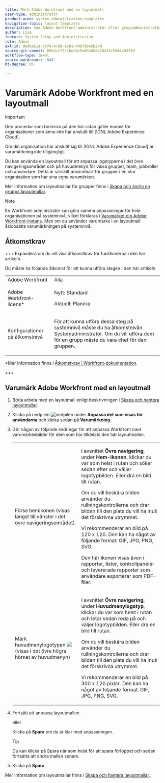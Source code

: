 ```yaml
---
title: Märk Adobe Workfront med en layoutmall
user-type: administrator
product-area: system-administration;templates
navigation-topic: layout-templates
description: Som Adobe Workfront-administratör eller gruppadministratör kan du använda en layoutmall för att anpassa logotyperna i det övre navigeringsområdet och på huvudmenyn för vissa grupper, team, jobbroller och användare. Detta är särskilt användbart för grupper i en stor organisation som har sina egna varumärken.
author: Lisa
feature: System Setup and Administration
role: Admin
exl-id: ded9ab1e-c5f4-476b-ac81-0497dbe6b24d
source-git-commit: 80bdc2f2c1bedbc5a894b5a474425c5544c039fd
workflow-type: tm+mt
source-wordcount: '548'
ht-degree: 0%

---
```


# Varumärk Adobe Workfront med en layoutmall

<!--Audited: 09/2024-->

>[!IMPORTANT]
>
>Den procedur som beskrivs på den här sidan gäller endast för organisationer som ännu inte har anslutit till [!DNL Adobe Experience Cloud].
>
> Om din organisation har anslutit sig till [!DNL Adobe Experience Cloud] är varumärkning inte tillgängligt.

Du kan använda en layoutmall för att anpassa logotyperna i det övre navigeringsområdet och på huvudmenyn för vissa grupper, team, jobbroller och användare. Detta är särskilt användbart för grupper i en stor organisation som har sina egna varumärken.

Mer information om layoutmallar för grupper finns i [Skapa och ändra en grupps layoutmallar](../../../administration-and-setup/manage-groups/work-with-group-objects/create-and-modify-a-groups-layout-templates.md).

>[!NOTE]
>
>En Workfront-administratör kan göra samma anpassningar för hela organisationen på systemnivå, vilket förklaras i [Varumärket din Adobe Workfront-instans](../../../administration-and-setup/customize-workfront/brand-workfront/brand-your-workfront-instance.md). Men om du använder varumärke i en layoutmall åsidosätts varumärkningen på systemnivå.
><!--
>Maybe add a section about deleting these 2 settings to revert to default branding?
>-->

## Åtkomstkrav

+++ Expandera om du vill visa åtkomstkrav för funktionerna i den här artikeln.

Du måste ha följande åtkomst för att kunna utföra stegen i den här artikeln:

<table style="table-layout:auto"> 
 <col> 
 <col> 
 <tbody> 
  <tr> 
   <td role="rowheader">Adobe Workfront</td> 
   <td>Alla</td> 
  </tr> 
  <tr> 
   <td role="rowheader">Adobe Workfront-licens*</td> 
   <td><p>Nytt: Standard</p>
  <p> Aktuell: Planera</p>
   </td> 
  </tr> 
  <tr> 
   <td role="rowheader">Konfigurationer på åtkomstnivå</td> 
   <td> <p>För att kunna utföra dessa steg på systemnivå måste du ha åtkomstnivån Systemadministratör.
Om du vill utföra dem för en grupp måste du vara chef för den gruppen.</p> </td> 
  </tr> 
 </tbody> 
</table>

*Mer information finns i [Åtkomstkrav i Workfront-dokumentation](/help/quicksilver/administration-and-setup/add-users/access-levels-and-object-permissions/access-level-requirements-in-documentation.md).

+++

## Varumärk Adobe Workfront med en layoutmall

1. Börja arbeta med en layoutmall enligt beskrivningen i [Skapa och hantera layoutmallar](../../../administration-and-setup/customize-workfront/use-layout-templates/create-and-manage-layout-templates.md).
1. Klicka på nedpilen ![nedpilen](assets/dropdown-arrow.png) under **Anpassa det som visas för användarna** och klicka sedan på **Varumärkning**.
1. Gör någon av följande ändringar för att anpassa Workfront med varumärkesbilder för dem som har tilldelats den här layoutmallen.

   <table style="table-layout:auto"> 
    <col> 
    <col> 
    <tbody> 
     <tr> 
      <td role="rowheader"> <p>Förse hemikonen <span style="font-weight: normal;"> (visas längst till vänster i det övre navigeringsområdet)</span></p> </td> 
      <td> <p>I avsnittet <strong>Övre navigering</strong>, under <strong>Hem-ikonen</strong>, klickar du var som helst i rutan och söker sedan efter och väljer logotypbilden. Eller dra en bild till rutan.</p> <p>Om du vill beskära bilden använder du rullningskontrollerna och drar bilden till den plats du vill ha inuti det förskrivna utrymmet.</p> <p>Vi rekommenderar en bild på 120 x 120. Den kan ha något av följande format: GIF, JPG, PNG, SVG.</p> <p>Den här ikonen visas även i rapporter, listor, kontrollpaneler och levererade rapporter som användare exporterar som PDF-filer.</p> </td> 
     </tr> 
     <tr> 
      <td role="rowheader"> <p>Märk huvudmenylogotypen <img src="assets/main-menu-icon.png"> <span style="font-weight: normal;"> (visas i det övre högra hörnet av huvudmenyn)</span></p> </td> 
      <td> <p> <p> <p>I avsnittet <strong>Övre navigering</strong>, under <strong>Huvudmenylogotyp</strong>, klickar du var som helst i rutan och letar sedan reda på och väljer logotypbilden. Eller dra en bild till rutan.</p> <p>Om du vill beskära bilden använder du rullningskontrollerna och drar bilden till den plats du vill ha inuti det förskrivna utrymmet.</p> <p>Vi rekommenderar en bild på 300 x 120 pixlar. Den kan ha något av följande format: GIF, JPG, PNG, SVG.</p> </p> </p> </td> 
     </tr> 
    </tbody> 
   </table>

1. Fortsätt att anpassa layoutmallen.

   eller

   Klicka på **Spara** om du är klar med anpassningen.

   >[!TIP]
   >
   >Du kan klicka på Spara när som helst för att spara förloppet och sedan fortsätta att ändra mallen senare.

1. Klicka på **Spara**.

Mer information om layoutmallar finns i [Skapa och hantera layoutmallar](../../../administration-and-setup/customize-workfront/use-layout-templates/create-and-manage-layout-templates.md).
